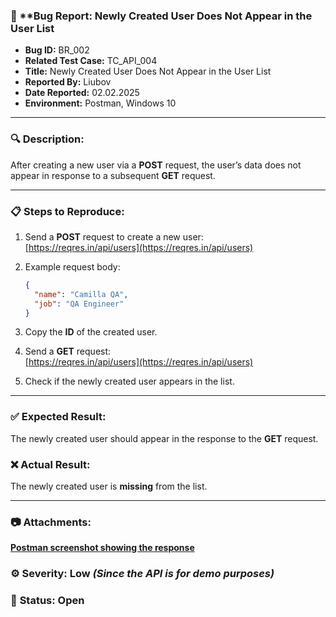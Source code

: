 
### 🐞 **Bug Report: Newly Created User Does Not Appear in the User List

- **Bug ID:** BR_002  
 - **Related Test Case:** TC_API_004
- **Title:** Newly Created User Does Not Appear in the User List  
- **Reported By:** Liubov  
- **Date Reported:** 02.02.2025  
- **Environment:** Postman, Windows 10  

---

### 🔍 **Description:**  
After creating a new user via a **POST** request, the user’s data does not appear in response to a subsequent **GET** request.  

---

### 📋 **Steps to Reproduce:**  
1. Send a **POST** request to create a new user:  
   [https://reqres.in/api/users](https://reqres.in/api/users)  
2. Example request body:  

   ```json
   {
     "name": "Camilla QA",
     "job": "QA Engineer"
   }
   ```  
3. Copy the **ID** of the created user.  
4. Send a **GET** request:  
   [https://reqres.in/api/users](https://reqres.in/api/users)  
5. Check if the newly created user appears in the list.  

---

### ✅ **Expected Result:**  
The newly created user should appear in the response to the **GET** request.  

### ❌ **Actual Result:**  
The newly created user is **missing** from the list.  

---

### 📷 **Attachments:**  
[**Postman screenshot showing the response**](https://github.com/Liubov-Ukr/TestingDemoQA/blob/main/Screenshots/%D0%A1reated-User-Not-Displayed-in-User-List.png)

### ⚙️ **Severity:** Low *(Since the API is for demo purposes)*  
### 🔗 **Status:** Open  

